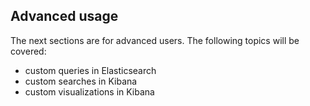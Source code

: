 ## Advanced usage
The next sections are for advanced users. The following topics will be covered:
+ custom queries in Elasticsearch
+ custom searches in Kibana
+ custom visualizations in Kibana
